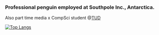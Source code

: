 ### Professional penguin employed at Southpole Inc., Antarctica.

Also part time media x CompSci student @[TUD](https://tu-dresden.de/)

[![Top Langs](https://github-readme-stats.vercel.app/api/top-langs/?username=LeLoomi&layout=compact&theme=github_dark&bg_color=1f2229)](https://github.com/anuraghazra/github-readme-stats)
